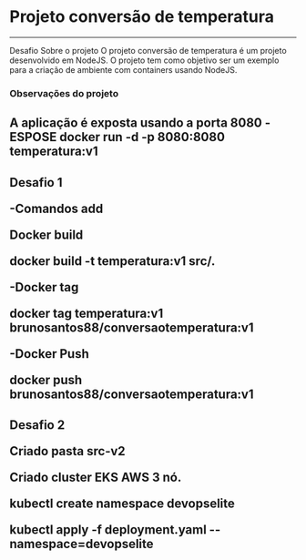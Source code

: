 # Projeto conversão de temperatura

-------------------------------------------------------------------------------------------------------------------------------------------------------------------
Desafio
Sobre o projeto
O projeto conversão de temperatura é um projeto desenvolvido em NodeJS. O projeto tem como objetivo ser um exemplo para a criação de ambiente com containers usando NodeJS.
### Observações do projeto
A aplicação é exposta usando a porta 8080
-ESPOSE 
docker run -d -p  8080:8080 temperatura:v1
-------------------------------------------------------------------------------------------------------------------------------------------------------------------
Desafio 1 </p>
-Comandos add  </p>
Docker build  </p>
docker build -t temperatura:v1 src/. </p>
-Docker tag </p>
docker tag temperatura:v1 brunosantos88/conversaotemperatura:v1 </p>
-Docker Push </p>
docker push brunosantos88/conversaotemperatura:v1 </p>
-------------------------------------------------------------------------------------------------------------------------------------------------------------------
Desafio 2 </p>
Criado pasta src-v2 </p>
Criado cluster EKS AWS 3 nó. </p>
kubectl create namespace devopselite </p>
kubectl apply -f deployment.yaml --namespace=devopselite </p>
-------------------------------------------------------------------------------------------------------------------------------------------------------------------
